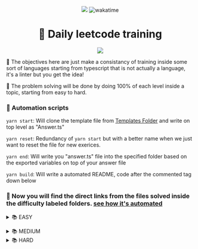 <div align="center">
    <div align="center">
        <img
            src="https://img.shields.io/badge/Typescript-007acc?style=for-the-badge&logo=typescript&logoColor=white"
        >
     <img src="https://wakatime.com/badge/user/c7a5e8d6-0c47-451a-affe-b7735e691e04/project/6229975d-bd85-4371-b8f7-2475b49510f4.svg?style=for-the-badge" 
                alt="wakatime">
    </div>
    <h1>📖 Daily leetcode training</h1>
    <image src="https://encrypted-tbn0.gstatic.com/images?q=tbn:ANd9GcRG7hHuapTnECZASrZKyzCk2tO0L0YeoblJ8WyFi_O0MA&s"/>

</div>

🎯 The objectives here are just make a consistancy of training inside some sort of languages starting from typescript that is not actually a language, it's a linter but you get the idea!

👋 The problem solving will be done by doing 100% of each level inside a topic, starting from easy to hard.

### 🤖 Automation scripts

`yarn start`: Will clone the template file from <a href="./templates/">Templates Folder</a> and write on top level as "Answer.ts"

`yarn reset`: Redundancy of `yarn start` but with a better name when we just want to reset the file for new exerices.

`yarn end`: Will write you "answer.ts" file into the specified folder based on the exported variables on top of your answer file

`yarn build`: Will write a automated README, code after the commented tag down below

### 📖 Now you will find the direct links from the files solved inside the difficulty labeled folders. <a href="./scripts/automaton.ts">see how it's automated </a>

<!-- Automated code down below! check automaton.ts -->
<details>
<summary>
📚 EASY</summary>
<summary>

#### 🔎 Problem: [Jewels And Stones](https://leetcode.com/problems/jewels-and-stones)</summary>
🎯 [TypeScript Solution](./easy/jewels-and-stones/index.ts) | [LeetCode Solution](https://leetcode.com/problems/jewels-and-stones/submissions/) | [Problem](https://leetcode.com/problems/jewels-and-stones) | Tags: [[hash-table](https://leetcode.com/tag/hash-table) | [array](https://leetcode.com/tag/array)]<br>
<summary>

#### 🔎 Problem: [Number Of Good Pairs](https://leetcode.com/problems/number-of-good-pairs)</summary>
🎯 [TypeScript Solution](./easy/number-of-good-pairs/index.ts) | [LeetCode Solution](https://leetcode.com/problems/number-of-good-pairs/submissions/1266168814) | [Problem](https://leetcode.com/problems/number-of-good-pairs) | Tags: [[array](https://leetcode.com/tag/array) | [hash-table](https://leetcode.com/tag/hash-table) | [math](https://leetcode.com/tag/math) | [counting](https://leetcode.com/tag/counting)]<br>
<summary>

#### 🔎 Problem: [Permutation Difference Between Two Strings](https://leetcode.com/problems/permutation-difference-between-two-strings)</summary>
🎯 [TypeScript Solution](./easy/permutation-difference-between-two-strings/index.ts) | [LeetCode Solution](https://leetcode.com/problems/permutation-difference-between-two-strings/submissions/1265621100) | [Problem](https://leetcode.com/problems/permutation-difference-between-two-strings) | Tags: [[hash-table](https://leetcode.com/tag/hash-table) | [string](https://leetcode.com/tag/string)]<br>
<summary>

#### 🔎 Problem: [Two Sum](https://leetcode.com/problems/two-sum)</summary>
🎯 [TypeScript Solution](./easy/two-sum/index.ts) | [LeetCode Solution](https://leetcode.com/problems/two-sum/submissions/1266561995) | [Problem](https://leetcode.com/problems/two-sum) | Tags: [[array](https://leetcode.com/tag/array) | [hash-table](https://leetcode.com/tag/hash-table)]<br></details>
<details>
<summary>
📚 MEDIUM</summary>No problems solved for medium yet.</details>
<details>
<summary>
📚 HARD</summary>No problems solved for hard yet.</details>
